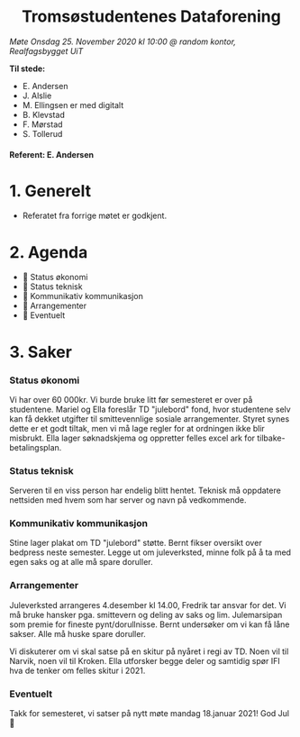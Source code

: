 <h1> <center> Tromsøstudentenes Dataforening </center> </h1>

*Møte Onsdag 25. November 2020 kl 10:00 @ random kontor, Realfagsbygget UiT*

**Til stede:**
* E. Andersen
* J. Alslie
* M. Ellingsen er med digitalt
* B. Klevstad 
* F. Mørstad
* S. Tollerud 


#### Referent:  E. Andersen

# 1. Generelt
* Referatet fra forrige møtet er godkjent. 


# 2. Agenda
* :purple_heart: Status økonomi
* :purple_heart: Status teknisk
* :purple_heart: Kommunikativ kommunikasjon
* :purple_heart: Arrangementer
* :purple_heart: Eventuelt

# 3. Saker
### Status økonomi
Vi har over 60 000kr. Vi burde bruke litt før semesteret er over på studentene. Mariel og Ella foreslår TD "julebord" fond, hvor studentene selv kan få dekket utgifter til smittevennlige sosiale arrangementer. Styret synes dette er et godt tiltak, men vi må lage regler for at ordningen ikke blir misbrukt. Ella lager søknadskjema og oppretter felles excel ark for tilbake-betalingsplan. 

### Status teknisk
Serveren til en viss person har endelig blitt hentet. Teknisk må oppdatere nettsiden med hvem som har server og navn på vedkommende.  

### Kommunikativ kommunikasjon
Stine lager plakat om TD "julebord" støtte. Bernt fikser oversikt over bedpress neste semester. Legge ut om juleverksted, minne folk på å ta med egen saks og at alle må spare doruller. 

### Arrangementer
Juleverksted arrangeres 4.desember kl 14.00, Fredrik tar ansvar for det. Vi må bruke hansker pga. smittevern og deling av saks og lim. Julemarsipan som premie for fineste pynt/dorullnisse. Bernt undersøker om vi kan få låne sakser. Alle må huske spare doruller. 

Vi diskuterer om vi skal satse på en skitur på nyåret i regi av TD. Noen vil til Narvik, noen vil til Kroken. Ella utforsker begge deler og samtidig spør IFI hva de tenker om felles skitur i 2021. 

### Eventuelt
Takk for semesteret, vi satser på nytt møte mandag 18.januar 2021! God Jul :christmas_tree: 





